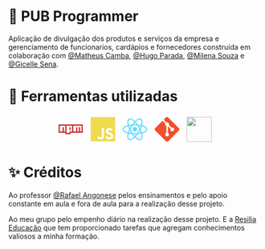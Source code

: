 # :beers: PUB Programmer

Aplicação de divulgação dos produtos e serviços da empresa e gerenciamento de funcionarios, cardápios e fornecedores construída em colaboração com [@Matheus Camba](https://github.com/MatheusCamba), [@Hugo Parada](https://github.com/haparada9), [@Milena Souza](https://github.com/Milena2712) e [@Gicelle Sena](https://github.com/Gicelle-sena).

# :hammer: Ferramentas utilizadas

<div style="display: inline_block" align="center">
   <img align="center" width='50px' height='50px' style="margin: 5px" src='https://raw.githubusercontent.com/devicons/devicon/2ae2a900d2f041da66e950e4d48052658d850630/icons/npm/npm-original-wordmark.svg'>
   <img align="center" width='50px' height='50px' style="margin: 5px" src='https://raw.githubusercontent.com/devicons/devicon/master/icons/javascript/javascript-plain.svg'>
   <img align="center" width='50px' height='50px' style="margin: 5px" src='https://raw.githubusercontent.com/devicons/devicon/master/icons/react/react-original.svg'>
   <img align="center" width='50px' height='50px' style="margin: 5px" src='https://raw.githubusercontent.com/devicons/devicon/2ae2a900d2f041da66e950e4d48052658d850630/icons/git/git-original.svg'>
   <img align="center" width='50px' height='50px' style="margin: 5px" src='https://raw.githubusercontent.com/styled-components/brand/bde053200192814dcd55923b6e41884d18e51665/styled-components.svg'>
</div>

# :sparkles: Créditos

Ao professor [@Rafael Angonese](https://github.com/rafael-angonese) pelos ensinamentos e pelo apoio constante em aula e fora de aula para a realização desse projeto.

Ao meu grupo pelo empenho diário na realização desse projeto. E a [Resilia Educação](https://www.resilia.com.br/) que tem proporcionado tarefas que agregam conhecimentos valiosos a minha formação.


